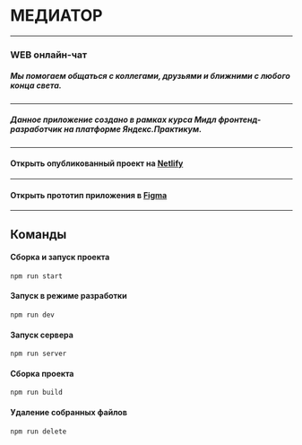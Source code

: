 # __МЕДИАТОР__

---

### WEB онлайн-чат

##### Мы помогаем общаться с коллегами, друзьями и ближними с любого конца света.

___

##### Данное приложение создано в рамках курса Мидл фронтенд-разработчик на платформе Яндекс.Практикум. 

___

####  Открыть опубликованный проект на [Netlify](https://mediator-chat.netlify.app/ "https://mediator-chat.netlify.app/")

___

####  Открыть прототип приложения в [Figma](https://www.figma.com/file/JE3kmIW3amunmzogk12O5i/MediatorChat "https://www.figma.com/file/JE3kmIW3amunmzogk12O5i/MediatorChat")

___

## Команды

#### Сборка и запуск проекта

```
npm run start
```

#### Запуск в режиме разработки

```
npm run dev
```

#### Запуск сервера

```
npm run server
```

#### Сборка проекта

```
npm run build
```

#### Удаление собранных файлов

```
npm run delete
```